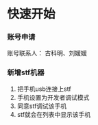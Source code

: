 
# 快速开始

### 账号申请
 账号联系人： 古科明、刘媛媛
 
### 新增stf机器
  1. 把手机usb连接上stf
  2. 手机设置为开发者调试模式
  3. 同意stf调试该手机
  4. stf就会在列表中显示该手机
